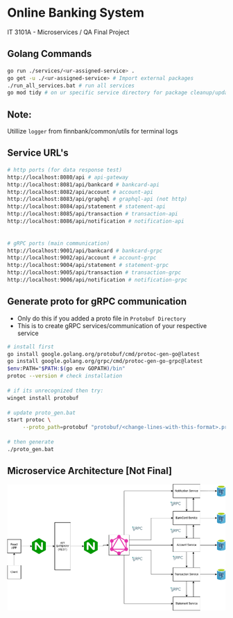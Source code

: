 # Online Banking System
IT 3101A - Microservices / QA Final Project

## Golang Commands

   ```bash
   go run ./services/<ur-assigned-service> . 
   go get -u ./<ur-assigned-service> # Import external packages
   ./run_all_services.bat # run all services
   go mod tidy # on ur specific service directory for package cleanup/update
   ```

## Note:
Utillize ``logger`` from finnbank/common/utils for terminal logs

## Service URL's
   ```bash
   # http ports (for data response test)
   http://localhost:8080/api # api-gateway 
   http://localhost:8081/api/bankcard # bankcard-api 
   http://localhost:8082/api/account # account-api
   http://localhost:8083/api/graphql # graphql-api (not http)
   http://localhost:8084/api/statement # statement-api
   http://localhost:8085/api/transaction # transaction-api
   http://localhost:8086/api/notification # notification-api


   # gRPC ports (main communication)
   http://localhost:9001/api/bankcard # bankcard-grpc
   http://localhost:9002/api/account # account-grpc
   http://localhost:9004/api/statement # statement-grpc 
   http://localhost:9005/api/transaction # transaction-grpc 
   http://localhost:9006/api/notification # notification-grpc
   ```

## Generate proto for gRPC communication
   - Only do this if you added a proto file in ``Protobuf Directory``
   - This is to create gRPC services/communication of your respective service
   ```bash
   # install first
   go install google.golang.org/protobuf/cmd/protoc-gen-go@latest
   go install google.golang.org/grpc/cmd/protoc-gen-go-grpc@latest
   $env:PATH="$PATH:$(go env GOPATH)/bin"
   protoc --version # check installation

   # if its unrecognized then try:
   winget install protobuf

   # update proto_gen.bat
   start protoc \
        --proto_path=protobuf "protobuf/<change-lines-with-this-format>.proto" \

   # then generate
   ./proto_gen.bat
   ```

## Microservice Architecture [Not Final]
![alt text](PROJECT.drawio%20(1).png)